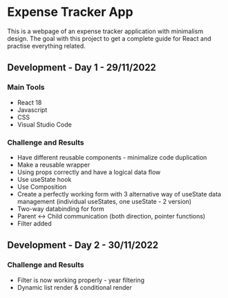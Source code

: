 # Expense Tracker App

This is a webpage of an expense tracker application with minimalism design. The goal with this project to get a complete guide for React and practise everything related.

## Development - Day 1 - 29/11/2022

### Main Tools
- React 18
- Javascript
- CSS
- Visual Studio Code

### Challenge and Results
- Have different reusable components - minimalize code duplication
- Make a reusable wrapper
- Using props correctly and have a logical data flow
- Use useState hook
- Use Composition
- Create a perfectly working form with 3 alternative way of useState data management (individual useStates, one useState - 2 version)
- Two-way databinding for form
- Parent <-> Child communication (both direction, pointer functions)
- Filter added

## Development - Day 2 - 30/11/2022

### Challenge and Results
- Filter is now working properly - year filtering
- Dynamic list render & conditional render
